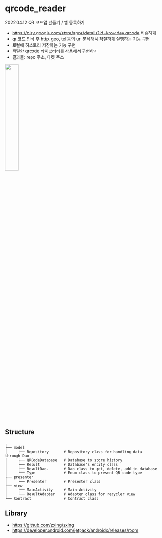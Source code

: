 # qrcode_reader
2022.04.12
QR 코드앱 만들기 / 앱 등록하기 

- https://play.google.com/store/apps/details?id=krow.dev.qrcode 비슷하게
- qr 코드 인식 후 http, geo, tel 등의 uri 분석해서 적절하게 실행하는 기능 구현
- 로컬에 히스토리 저장하는 기능 구현
- 적절한 qrcode 라이브러리를 사용해서 구현하기
- 결과물: repo 주소, 마켓 주소


<img src = "https://user-images.githubusercontent.com/65940401/163940168-2046d35d-a5a8-4147-b178-edcec3f5259f.png" width="30%" height="30%">

## Structure
    .
    ├── model             
    │     ├── Repository       # Repository class for handling data through Dao
    │     ├── QRCodeDatabase   # Database to store history
    │     ├── Result           # Database's entity class
    │     ├── ResultDao.       # Dao class to get, delete, add in database
    │     └── Type             # Enum class to present QR code type
    ├── presenter         
    │     └── Presenter        # Presenter class
    ├── view          
    │     ├── MainActivity     # Main Activity
    │     └── ResultAdapter    # Adapter class for recycler view
    └── Contract               # Contract class
    
## Library
- https://github.com/zxing/zxing
- https://developer.android.com/jetpack/androidx/releases/room
